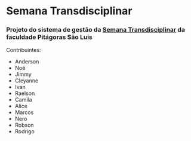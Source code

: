 Semana Transdisciplinar
=======================

 ### Projeto do sistema de gestão da [Semana Transdisciplinar](http://esc.electro-cloud.com/) da faculdade Pitágoras São Luis

 Contribuintes:
 
   * Anderson
   * Noé
   * Jimmy
   * Cleyanne
   * Ivan
   * Raelson
   * Camila
   * Alice
   * Marcos
   * Nero
   * Robson
   * Rodrigo
